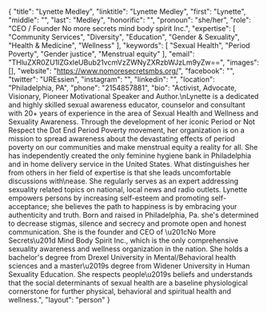 {
  "title": "Lynette Medley",
  "linktitle": "Lynette Medley",
  "first": "Lynette",
  "middle": "",
  "last": "Medley",
  "honorific": "",
  "pronoun": "she/her",
  "role": "CEO / Founder No more secrets mind body spirit Inc.",
  "expertise": [
    "Community Services",
    "Diversity",
    "Education",
    "Gender & Sexuality",
    "Health & Medicine",
    "Wellness"
  ],
  "keywords": [
    "Sexual Health",
    "Period Poverty",
    "Gender justice",
    "Menstrual equity"
  ],
  "email": "THluZXR0ZU1lZGxleUBub21vcmVzZWNyZXRzbWJzLm9yZw==",
  "images": [],
  "website": "https://www.nomoresecretsmbs.org/",
  "facebook": "",
  "twitter": "UREssien",
  "instagram": "",
  "linkedin": "",
  "location": "Philadelphia, PA",
  "phone": "2154857881",
  "bio": "Activist, Advocate, Visionary, Pioneer Motivational Speaker and Author.\nLynette is a dedicated and highly skilled sexual awareness educator, counselor and consultant with 20+ years of experience in the area of Sexual Health and Wellness and Sexuality Awareness. Through the development of her iconic Period or Not Respect the Dot End Period Poverty movement, her organization is on a mission to spread awareness about the devastating effects of period poverty on our communities and make menstrual equity a reality for all. She has independently created the only feminine hygiene bank in Philadelphia and in home delivery service in the United States. What distinguishes her from others in her field of expertise is that she leads uncomfortable discussions with\nease. She regularly serves as an expert addressing sexuality related topics on national, local news and radio outlets. Lynette empowers persons by increasing self-esteem and promoting self-acceptance; she believes the path to happiness is by embracing your authenticity and truth. Born and raised in Philadelphia, Pa. she's determined to decrease stigmas, silence and secrecy and promote open and honest communication. She is the founder and CEO of \u201cNo More Secrets\u201d Mind Body Spirit Inc., which is the only comprehensive sexuality awareness and wellness organization in the nation. She holds a bachelor's degree from Drexel University in Mental/Behavioral health sciences and a master\u2019s degree from Widener University in Human Sexuality Education. She respects people\u2019s beliefs and understands that the social determinants of sexual health are a baseline physiological cornerstone for further physical, behavioral and spiritual health and wellness.",
  "layout": "person"
}